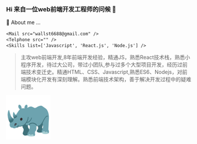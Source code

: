 ### Hi 来自一位web前端开发工程师的问候 👋

💬 About me  ...
```
<Mail src="wallst6688@gmail.com" />
<Telphone src="" />
<Skills list=['Javascript', 'React.js', 'Node.js'] />

```



> 主攻web前端开发,8年前端开发经验，精通JS，熟悉React技术栈，熟悉小程序开发，待过大公司，带过小团队,参与过多个大型项目开发，经历过前端技术变迁史。精通HTML、CSS、Javascript,熟悉ES6、Nodejs，对前端模块化开发有深刻理解。熟悉前端技术架构，善于解决开发过程中的疑难问题。 

![](https://github.com/leesx/leesx/blob/master/rhinoceros_1f98f.png)
<!--
**leesx/leesx** is a ✨ _special_ ✨ repository because its `README.md` (this file) appears on your GitHub profile.

Here are some ideas to get you started:

- 🔭 I’m currently working on ...
- 🌱 I’m currently learning ...
- 👯 I’m looking to collaborate on ...
- 🤔 I’m looking for help with ...
- 💬 Ask me about ...
- 📫 How to reach me: ...
- 😄 Pronouns: ...
- ⚡ Fun fact: ...
-->
